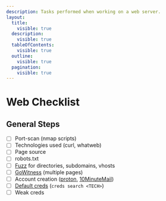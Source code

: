 ```yaml
---
description: Tasks performed when working on a web server.
layout:
  title:
    visible: true
  description:
    visible: true
  tableOfContents:
    visible: true
  outline:
    visible: true
  pagination:
    visible: true
---
```


# Web Checklist

## General Steps <a href="#initial-foothold" id="initial-foothold"></a>

* [ ] Port-scan (nmap scripts)
* [ ] Technologies used (curl, whatweb)
* [ ] Page source
* [ ] robots.txt
* [ ] [Fuzz](fuff.md) for directories, subdomains, vhosts
* [ ] [GoWitness](gowitness.md) (multiple pages)
* [ ] Account creation ([proton](https://proton.me/mail), [10MinuteMail](https://10minutemail.com/))
* [ ] [Default creds](creds.md) (`creds search <TECH>`)
* [ ] Weak creds
